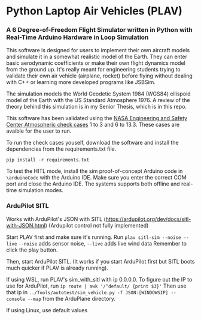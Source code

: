 # Python Laptop Air Vehicles (PLAV)

### A 6 Degree-of-Freedom Flight Simulator written in Python with Real-Time Arduino Hardware in Loop Simulation

This software is designed for users to implement their own aircraft models and simulate it in a somewhat realistic model of the Earth. They can enter basic aerodynamic coefficients or make their own flight dynamics model from the ground up. It's really meant for engineering students trying to validate their own air vehicle (airplane, rocket) before flying without dealing with C++ or learning more developed programs like JSBSim.

The simulation models the World Geodetic System 1984 (WGS84) ellispoid model of the Earth with the US Standard Atmosphere 1976. A review of the theory behind this simulation is in my Senior Thesis, which is in this repo.

This software has been validated using the [NASA Engineering and Safety Center Atmospheric check cases](https://nescacademy.nasa.gov/flightsim/2015) 1 to 3 and 6 to 13.3. These cases are avaible for the user to run. 

To run the check cases youself, download the software and install the dependencies from the requirements.txt file. 

`pip install -r requirements.txt`

To test the HITL mode, install the sim proof-of-concept Arduino code in `\arduinoCode` with the Arduino IDE. Make sure you enter the correct COM port and close the Arduino IDE. The systems supports both offline and real-time simulation modes.

### ArduPilot SITL

Works with ArduPilot's JSON with SITL (https://ardupilot.org/dev/docs/sitl-with-JSON.html)
(Ardupilot control not fully implemented)

Start PLAV first and make sure it's running. Run
`plav sitl-sim --noise --live`
`--noise` adds sensor noise, `--live` adds live wind data
Remember to click the play button.

Then, start ArduPilot SITL. (It works if you start ArduPilot first but SITL boots much quicker if PLAV is already running).

If using WSL, run PLAV's sim_with_sitl with ip 0.0.0.0.
To figure out the IP to use for ArduPilot, run `ip route | awk '/^default/ {print $3}'`
Then use that ip in `../Tools/autotest/sim_vehicle.py -f JSON:[WINDOWSIP] --console --map` from the ArduPlane directory.

If using Linux, use default values
